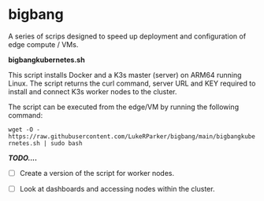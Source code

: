 # bigbang

A series of scrips designed to speed up deployment and configuration of edge compute / VMs.

**bigbangkubernetes.sh**

This script installs Docker and a K3s master (server) on ARM64 running Linux.  The script returns the curl command, server URL and KEY required to install and connect K3s worker nodes to the cluster.

The script can be executed from the edge/VM by running the following command:

`wget -O - https://raw.githubusercontent.com/LukeRParker/bigbang/main/bigbangkubernetes.sh | sudo bash`

***TODO....***

- [ ] Create a version of the script for worker nodes.

- [ ] Look at dashboards and accessing nodes within the cluster.
